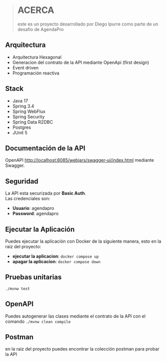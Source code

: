 > # ACERCA
> este es un proyecto desarrollado por Diego Ipurre como parte de un desafio de AgendaPro
>
## Arquitectura
* Arquitectura Hexagonal
* Generacion del contrato de la API mediante OpenApi (first design)
* Event driven
* Programación reactiva
## Stack
* Java 17
* Spring 3.4
* Spring WebFlux
* Spring Security
* Spring Data R2DBC
* Postgres
* JUnit 5
## Documentación de la API
OpenAPI [http://localhost:8085/webjars/swagger-ui/index.html](http://localhost:8080/swagger-ui/index.html) mediante Swagger.
## Seguridad
La API esta securizada por **Basic Auth**.  
Las credenciales son:
- **Usuario**: agendapro
- **Password**: agendapro
## Ejecutar la Aplicación
Puedes ejecutar la aplicación con Docker de la siguiente manera, esto en la raiz del proyecto:

- **ejecutar la aplicacion**: `docker compose up`
- **apagar la aplicacion**: `docker compose down`

## Pruebas unitarias
`./mvnw test`

## OpenAPI
Puedes autogenerar las clases mediante el contrato de la API con el comando
`./mvnw clean compile`

## Postman
en la raiz del proyecto puedes encontrar la colección postman para probar la API